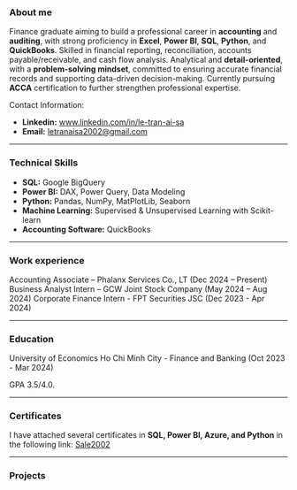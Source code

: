### About me
Finance graduate aiming to build a professional career in **accounting** and **auditing**, with strong proficiency in **Excel**, **Power BI**, **SQL**, **Python**, and **QuickBooks**. Skilled in financial reporting, reconciliation, accounts payable/receivable, and cash flow analysis. Analytical and **detail-oriented**, with a **problem-solving mindset**, committed to ensuring accurate financial records and supporting data-driven decision-making. Currently pursuing **ACCA** certification to further strengthen professional expertise.

Contact Information: 
* **Linkedin:** www.linkedin.com/in/le-tran-ai-sa
* **Email:** letranaisa2002@gmail.com

---
### Technical Skills
* **SQL:** Google BigQuery
* **Power BI:** DAX, Power Query, Data Modeling
* **Python:** Pandas, NumPy, MatPlotLib, Seaborn
* **Machine Learning:** Supervised & Unsupervised Learning with Scikit-learn
* **Accounting Software:** QuickBooks
---

### Work experience
Accounting Associate – Phalanx Services Co., LT (Dec 2024 – Present)
Business Analyst Intern – GCW Joint Stock Company (May 2024 – Aug 2024)
Corporate Finance Intern - FPT Securities JSC (Dec 2023 - Apr 2024)

---

### Education
University of Economics Ho Chi Minh City - Finance and Banking (Oct 2023 - Mar 2024)

GPA 3.5/4.0.

---
### Certificates
I have attached several certificates in **SQL, Power BI, Azure, and Python** in the following link: [Sale2002](https://github.com/Sale2002/Sale2002)

---

### Projects

